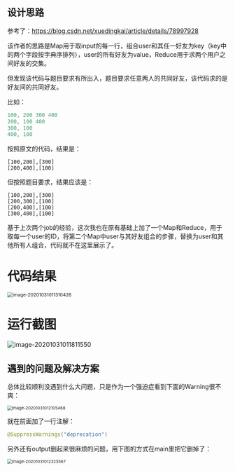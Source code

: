 ## 设计思路

参考了：https://blog.csdn.net/xuedingkai/article/details/78997928

该作者的思路是Map用于取input的每一行，组合user和其任一好友为key（key中的两个字段按字典序排列），user的所有好友为value，Reduce用于求两个用户之间好友的交集。

但发现该代码与题目要求有所出入，题目要求任意两人的共同好友，该代码求的是好友间的共同好友。

比如：

```java
100, 200 300 400
200, 100 400
300, 100
400, 100
```

按照原文的代码，结果是：

```
[100,200],[300]
[200,400],[100]
```

但按照题目要求，结果应该是：

```
[100,200],[300]
[200,300],[100]
[200,400],[100]
[300,400],[100]
```

基于上次两个job的经验，这次我也在原有基础上加了一个Map和Reduce，用于取每一个user的ID，将第二个Map中user与其好友组合的步骤，替换为user和其他所有人组合，代码就不在这里展示了。



# 代码结果

<img src="C:\Users\lenovo\AppData\Roaming\Typora\typora-user-images\image-20201031011310426.png" alt="image-20201031011310426" style="zoom:75%;" />



# 运行截图

![image-20201031011811550](C:\Users\lenovo\AppData\Roaming\Typora\typora-user-images\image-20201031011811550.png)



## 遇到的问题及解决方案

总体比较顺利没遇到什么大问题，只是作为一个强迫症看到下面的Warning很不爽：

<img src="C:\Users\lenovo\AppData\Roaming\Typora\typora-user-images\image-20201031012105468.png" alt="image-20201031012105468" style="zoom:67%;" />

就在前面加了一行注解：

```java
@SuppressWarnings("deprecation")
```

另外还有output删起来很麻烦的问题，用下图的方式在main里把它删掉了：

<img src="C:\Users\lenovo\AppData\Roaming\Typora\typora-user-images\image-20201031012325567.png" alt="image-20201031012325567" style="zoom:67%;" />